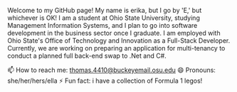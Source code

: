 Welcome to my GitHub page! My name is erika, but I go by 'E,' but whichever is OK! I am a student at Ohio State University, studying Management Information Systems, and I plan to go into software development in the business sector once I graduate. I am employed with Ohio State's Office of Technology and Innovation as a Full-Stack Developer. Currently, we are working on preparing an application for multi-tenancy to conduct a planned full back-end swap to .Net and C#.

📫 How to reach me: thomas.4410@buckeyemail.osu.edu
😄 Pronouns: she/her/hers/ella
⚡ Fun fact: i have a collection of Formula 1 legos!
